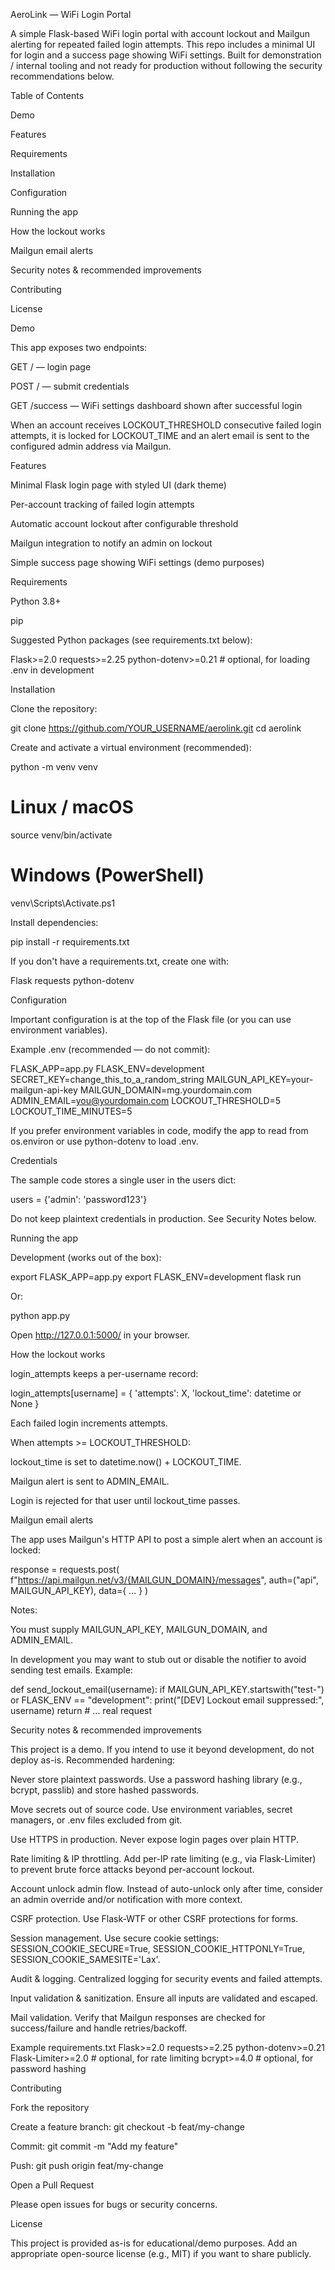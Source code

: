 AeroLink — WiFi Login Portal

A simple Flask-based WiFi login portal with account lockout and Mailgun alerting for repeated failed login attempts. This repo includes a minimal UI for login and a success page showing WiFi settings. Built for demonstration / internal tooling and not ready for production without following the security recommendations below.

Table of Contents

Demo

Features

Requirements

Installation

Configuration

Running the app

How the lockout works

Mailgun email alerts

Security notes & recommended improvements

Contributing

License

Demo

This app exposes two endpoints:

GET / — login page

POST / — submit credentials

GET /success — WiFi settings dashboard shown after successful login

When an account receives LOCKOUT_THRESHOLD consecutive failed login attempts, it is locked for LOCKOUT_TIME and an alert email is sent to the configured admin address via Mailgun.

Features

Minimal Flask login page with styled UI (dark theme)

Per-account tracking of failed login attempts

Automatic account lockout after configurable threshold

Mailgun integration to notify an admin on lockout

Simple success page showing WiFi settings (demo purposes)

Requirements

Python 3.8+

pip

Suggested Python packages (see requirements.txt below):

Flask>=2.0
requests>=2.25
python-dotenv>=0.21  # optional, for loading .env in development

Installation

Clone the repository:

git clone https://github.com/YOUR_USERNAME/aerolink.git
cd aerolink


Create and activate a virtual environment (recommended):

python -m venv venv
# Linux / macOS
source venv/bin/activate
# Windows (PowerShell)
venv\Scripts\Activate.ps1


Install dependencies:

pip install -r requirements.txt


If you don't have a requirements.txt, create one with:

Flask
requests
python-dotenv

Configuration

Important configuration is at the top of the Flask file (or you can use environment variables).

Example .env (recommended — do not commit):

FLASK_APP=app.py
FLASK_ENV=development
SECRET_KEY=change_this_to_a_random_string
MAILGUN_API_KEY=your-mailgun-api-key
MAILGUN_DOMAIN=mg.yourdomain.com
ADMIN_EMAIL=you@yourdomain.com
LOCKOUT_THRESHOLD=5
LOCKOUT_TIME_MINUTES=5


If you prefer environment variables in code, modify the app to read from os.environ or use python-dotenv to load .env.

Credentials

The sample code stores a single user in the users dict:

users = {'admin': 'password123'}


Do not keep plaintext credentials in production. See Security Notes below.

Running the app

Development (works out of the box):

export FLASK_APP=app.py
export FLASK_ENV=development
flask run


Or:

python app.py


Open http://127.0.0.1:5000/ in your browser.

How the lockout works

login_attempts keeps a per-username record:

login_attempts[username] = { 'attempts': X, 'lockout_time': datetime or None }


Each failed login increments attempts.

When attempts >= LOCKOUT_THRESHOLD:

lockout_time is set to datetime.now() + LOCKOUT_TIME.

Mailgun alert is sent to ADMIN_EMAIL.

Login is rejected for that user until lockout_time passes.

Mailgun email alerts

The app uses Mailgun's HTTP API to post a simple alert when an account is locked:

response = requests.post(
    f"https://api.mailgun.net/v3/{MAILGUN_DOMAIN}/messages",
    auth=("api", MAILGUN_API_KEY),
    data={ ... }
)


Notes:

You must supply MAILGUN_API_KEY, MAILGUN_DOMAIN, and ADMIN_EMAIL.

In development you may want to stub out or disable the notifier to avoid sending test emails. Example:

def send_lockout_email(username):
    if MAILGUN_API_KEY.startswith("test-") or FLASK_ENV == "development":
        print("[DEV] Lockout email suppressed:", username)
        return
    # ... real request

Security notes & recommended improvements

This project is a demo. If you intend to use it beyond development, do not deploy as-is. Recommended hardening:

Never store plaintext passwords. Use a password hashing library (e.g., bcrypt, passlib) and store hashed passwords.

Move secrets out of source code. Use environment variables, secret managers, or .env files excluded from git.

Use HTTPS in production. Never expose login pages over plain HTTP.

Rate limiting & IP throttling. Add per-IP rate limiting (e.g., via Flask-Limiter) to prevent brute force attacks beyond per-account lockout.

Account unlock admin flow. Instead of auto-unlock only after time, consider an admin override and/or notification with more context.

CSRF protection. Use Flask-WTF or other CSRF protections for forms.

Session management. Use secure cookie settings: SESSION_COOKIE_SECURE=True, SESSION_COOKIE_HTTPONLY=True, SESSION_COOKIE_SAMESITE='Lax'.

Audit & logging. Centralized logging for security events and failed attempts.

Input validation & sanitization. Ensure all inputs are validated and escaped.

Mail validation. Verify that Mailgun responses are checked for success/failure and handle retries/backoff.

Example requirements.txt
Flask>=2.0
requests>=2.25
python-dotenv>=0.21
Flask-Limiter>=2.0  # optional, for rate limiting
bcrypt>=4.0  # optional, for password hashing

Contributing

Fork the repository

Create a feature branch: git checkout -b feat/my-change

Commit: git commit -m "Add my feature"

Push: git push origin feat/my-change

Open a Pull Request

Please open issues for bugs or security concerns.

License

This project is provided as-is for educational/demo purposes. Add an appropriate open-source license (e.g., MIT) if you want to share publicly.
